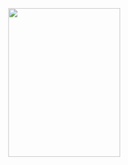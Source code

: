 <html><body><a href="/wp-content/uploads/2008/12/imagen153.jpg"><img class="aligncenter size-medium wp-image-1008" title="imagen153" src="/wp-content/uploads/2008/12/imagen153-225x300.jpg" alt="" width="225" height="300"></a></body></html>